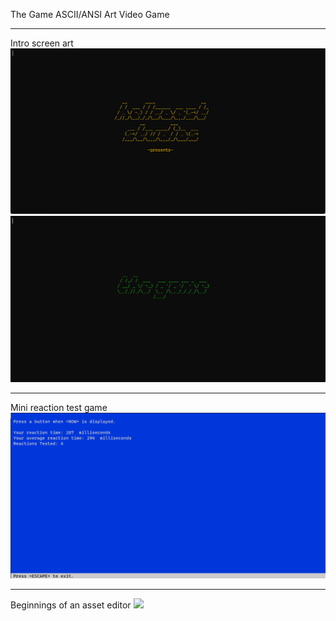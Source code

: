 The Game
ASCII/ANSI Art Video Game
<hr>
Intro screen art
<img src="the_game-screenshot1.png">
<img src="the_game-screenshot.png">
<hr>
Mini reaction test game
<img src="the_game-screenshot2.png">
<hr>
Beginnings of an asset editor
<img src="scs-screenshot3.png">
